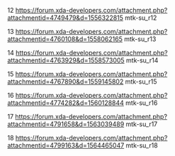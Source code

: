 12
https://forum.xda-developers.com/attachment.php?attachmentid=4749479&d=1556322815
mtk-su_r12

13
https://forum.xda-developers.com/attachment.php?attachmentid=4760108&d=1558062165
mtk-su_r13

14
https://forum.xda-developers.com/attachment.php?attachmentid=4763929&d=1558573005
mtk-su_r14

15
https://forum.xda-developers.com/attachment.php?attachmentid=4767890&d=1559145802
mtk-su_r15

16
https://forum.xda-developers.com/attachment.php?attachmentid=4774282&d=1560128844
mtk-su_r16

17
https://forum.xda-developers.com/attachment.php?attachmentid=4791658&d=1563039489
mtk-su_r17

18
https://forum.xda-developers.com/attachment.php?attachmentid=4799163&d=1564465047
mtk-su_r18
